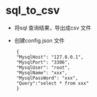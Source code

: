 # sql_to_csv

* 将sql 查询结果，导出成csv 文件

* 创建config.json 文件

```
    {
    "MysqlHost": "127.0.0.1",
    "MysqlPort": "3306",
    "MysqlUser": "root",
    "MysqlName": "xxx",
    "MysqlPassWord": "xxx",
    "Query":"select * from xxx"
    }
```
